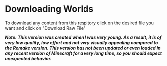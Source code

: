 # Downloading Worlds
To download any content from this respitory click on the desired file you want and click on "Download Raw File"


***Note: This version was created when I was very young. As a result, it is of very low quality, low effort and not very visually appealing compared to the Remake version. This version has not been updated or even loaded in any recent version of Minecraft for a very long time, so you should expect unexpected behavior.***

